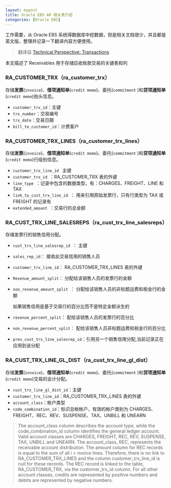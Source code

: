 ```yaml
---
layout: mypost
title: Oracle EBS AR 相关表介绍
categories: [Oracle EBS]
---
```


工作需要，从 Oracle EBS 系统得数据库中挖数据，但是相关文档很少，并且都是英文版，整理并记录一下翻译内容方便使用。

> 翻译自 [Technical Perspective: Transactions](https://docs.oracle.com/cd/A60725_05/html/comnls/us/ar/techessy.htm)

本文描述了 Receivables 用于存储应收账款交易的关键表和列

### RA_CUSTOMER_TRX（ra_customer_trx）

存储**发票**(`invoice`)、**借项通知单**(`credit memo`)、委托(`commitment` )和**贷项通知单**(`credit memo`)抬头信息。

- `customer_trx_id`：主键
- `trx_number`：交易编号
- `trx_date`：交易日期
- `bill_to_customer_id`：计费客户

### RA_CUSTOMER_TRX_LINES（ra_customer_trx_lines）

存储**发票**(`invoice`)、**借项通知单**(`credit memo`)、委托(`commitment` )和**贷项通知单**(`credit memo`)行级别信息。

- `customer_trx_line_id ` 主键
- `customer_trx_id `：RA_CUSTOMER_TRX 表的外键
- `line_type `：记录中包含的数据类型，有：CHARGES、FREIGHT、LINE 和 TAX
- `link_to_cust_trx_line_id `： 用来引用原始发票行，只有行类型为 TAX 或 FREIGHT 的记录有
- `extended_amount `：交易行的总金额

### RA_CUST_TRX_LINE_SALESREPS（ra_cust_trx_line_salesreps）

存储发票行的销售信用分配。

- `cust_trx_line_salesrep_id `： 主键
- `sales_rep_id`： 接收此交易信用的销售人员
- `customer_trx_line_id`： RA_CUSTOMER_TRX_LINES 表的外键
- `Revenue_amount_split`： 分配给该销售人员的发票行的金额
- `non_revenue_amount_split `： 分配给该销售人员的非标题运费和税金行的金额

  如果销售信用是基于交易行的百分比而不是特定金额派生的

- `revenue_percent_split`： 配给该销售人员的发票行的百分比
- `non_revenue_percent_split`： 配给该销售人员非标题运费和税金行的百分比
- `prev_cust_trx_line_salesrep_id`：引用另一个销售信用分配,当前记录正在应用到该分配

### RA_CUST_TRX_LINE_GL_DIST（ra_cust_trx_line_gl_dist）

存储**发票**(`invoice`)、**借项通知单**(`credit memo`)、委托(`commitment` )和**贷项通知单**(`credit memo`)交易的会计分配。

- `cust_trx_line_gl_dist_id`：主键
- `customer_trx_line_id`：RA_CUSTOMER_TRX_LINES 表的外键
- `account_class`：帐户类型
- `code_combination_id`：标识总帐帐户，有效的帐户类别为 CHARGES、FREIGHT、REC、REV、SUSPENSE、TAX、UNBILL 和 UNEARN

> The account_class column describes the account type, while the code_combination_id column identifies the general ledger account. Valid account classes are CHARGES, FREIGHT, REC, REV, SUSPENSE, TAX, UNBILL and UNEARN. The account_class, REC, represents the receivable account distribution. The amount column for REC records is equal to the sum of all i > nvoice lines. Therefore, there is no link to RA_CUSTOMER_TRX_LINES and the column customer_trx_line_id is null for these records. The REC record is linked to the table, RA_CUSTOMER_TRX, via the customer_trx_id column. For all other account classes, credits are represented by positive numbers and debits are represented by negative numbers.
